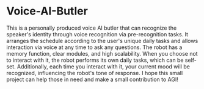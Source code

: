 # Voice-AI-Butler
This is a personally produced voice AI butler that can recognize the speaker's identity through voice recognition via pre-recognition tasks. It arranges the schedule according to the user's unique daily tasks and allows interaction via voice at any time to ask any questions. The robot has a memory function, clear modules, and high scalability. When you choose not to interact with it, the robot performs its own daily tasks, which can be self-set. Additionally, each time you interact with it, your current mood will be recognized, influencing the robot's tone of response.
I hope this small project can help those in need and make a small contribution to AGI!
